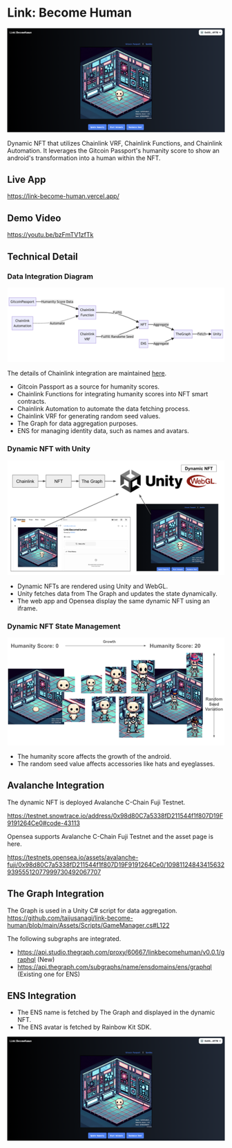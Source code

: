 # Link: Become Human

![ui](./Docs/ui.png)

Dynamic NFT that utilizes Chainlink VRF, Chainlink Functions, and Chainlink Automation. It leverages the Gitcoin Passport's humanity score to show an android's transformation into a human within the NFT.

## Live App

https://link-become-human.vercel.app/

## Demo Video

https://youtu.be/bzFmTV1zfTk

## Technical Detail

### Data Integration Diagram

![technical-detail](./Docs/technical-detail.png)

The details of Chainlink integration are maintained [here](./Docs/Chainlink-Integration.md).

- Gitcoin Passport as a source for humanity scores.
- Chainlink Functions for integrating humanity scores into NFT smart contracts.
- Chainlink Automation to automate the data fetching process.
- Chainlink VRF for generating random seed values.
- The Graph for data aggregation purposes.
- ENS for managing identity data, such as names and avatars.

### Dynamic NFT with Unity

![dynamic-nft](./Docs/dynamic-nft.png)

- Dynamic NFTs are rendered using Unity and WebGL.
- Unity fetches data from The Graph and updates the state dynamically.
- The web app and Opensea display the same dynamic NFT using an iframe.

### Dynamic NFT State Management

![dynamic](./Docs/dynamic.png)

- The humanity score affects the growth of the android.
- The random seed value affects accessories like hats and eyeglasses.

## Avalanche Integration

The dynamic NFT is deployed Avalanche C-Chain Fuji Testnet.

https://testnet.snowtrace.io/address/0x98d80C7a5338fD211544f1f807D19F9191264Ce0#code-43113

Opensea supports Avalanche C-Chain Fuji Testnet and the asset page is here.

https://testnets.opensea.io/assets/avalanche-fuji/0x98d80C7a5338fD211544f1f807D19F9191264Ce0/1098112484341563293955512077999730492067707

## The Graph Integration

The Graph is used in a Unity C# script for data aggregation.
https://github.com/taijusanagi/link-become-human/blob/main/Assets/Scripts/GameManager.cs#L122

The following subgraphs are integrated.

- https://api.studio.thegraph.com/proxy/60667/linkbecomehuman/v0.0.1/graphql (New)
- https://api.thegraph.com/subgraphs/name/ensdomains/ens/graphql (Existing one for ENS)

## ENS Integration

- The ENS name is fetched by The Graph and displayed in the dynamic NFT.
- The ENS avatar is fetched by Rainbow Kit SDK.

![ui](./Docs/ui.png)

